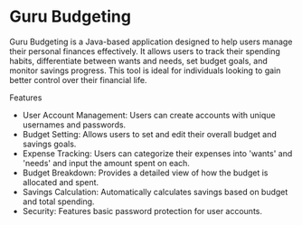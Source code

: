# Guru Budgeting

Guru Budgeting is a Java-based application designed to help users manage their personal finances effectively. It allows users to track their spending habits, differentiate between wants and needs, set budget goals, and monitor savings progress. This tool is ideal for individuals looking to gain better control over their financial life.

Features
- User Account Management: Users can create accounts with unique usernames and passwords.
- Budget Setting: Allows users to set and edit their overall budget and savings goals.
- Expense Tracking: Users can categorize their expenses into 'wants' and 'needs' and input the amount spent on each.
- Budget Breakdown: Provides a detailed view of how the budget is allocated and spent.
- Savings Calculation: Automatically calculates savings based on budget and total spending.
- Security: Features basic password protection for user accounts.

